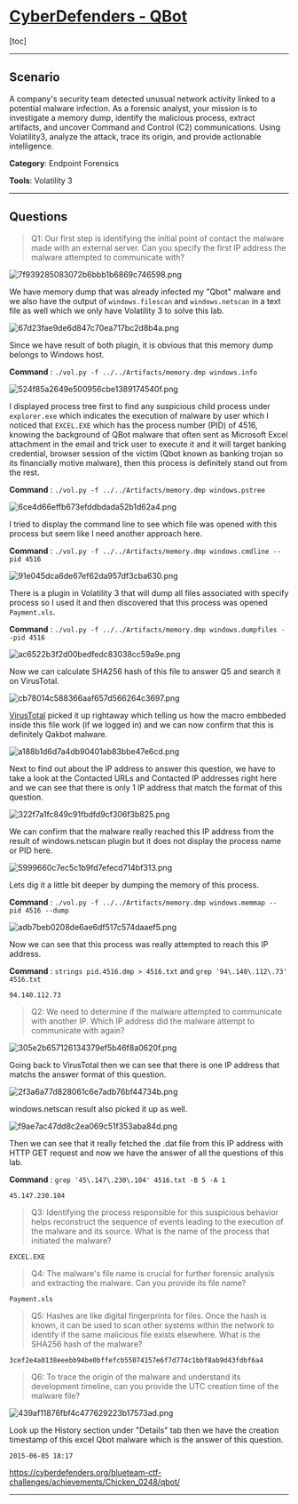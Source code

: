 # [CyberDefenders - QBot](https://cyberdefenders.org/blueteam-ctf-challenges/qbot/)
[toc]
* * *
## Scenario
A company's security team detected unusual network activity linked to a potential malware infection. As a forensic analyst, your mission is to investigate a memory dump, identify the malicious process, extract artifacts, and uncover Command and Control (C2) communications. Using Volatility3, analyze the attack, trace its origin, and provide actionable intelligence.

**Category**: Endpoint Forensics

**Tools**: Volatility 3

* * *
## Questions
>Q1: Our first step is identifying the initial point of contact the malware made with an external server. Can you specify the first IP address the malware attempted to communicate with?

![7f939285083072b6bbb1b6869c746598.png](../../_resources/7f939285083072b6bbb1b6869c746598.png)

We have memory dump that was already infected my "Qbot" malware and we also have the output of `windows.filescan` and `windows.netscan` in a text file as well which we only have Volatility 3 to solve this lab.

![67d23fae9de6d847c70ea717bc2d8b4a.png](../../_resources/67d23fae9de6d847c70ea717bc2d8b4a.png)

Since we have result of both plugin, it is obvious that this memory dump belongs to Windows host. 

**Command** : `./vol.py -f ../../Artifacts/memory.dmp windows.info`

![524f85a2649e500956cbe1389174540f.png](../../_resources/524f85a2649e500956cbe1389174540f.png)

I displayed process tree first to find any suspicious child process under `explorer.exe` which indicates the execution of malware by user which I noticed that `EXCEL.EXE` which has the process number (PID) of 4516, knowing the background of QBot malware that often sent as Microsoft Excel attachment in the email and trick user to execute it and it will target banking credential, browser session of the victim (Qbot known as banking trojan so its financially motive malware), then this process is definitely stand out from the rest.

**Command** : `./vol.py -f ../../Artifacts/memory.dmp windows.pstree`

![6ce4d66effb673efddbdada52b1d62a4.png](../../_resources/6ce4d66effb673efddbdada52b1d62a4.png)

I tried to display the command line to see which file was opened with this process but seem like I need another approach here.

**Command** : `./vol.py -f ../../Artifacts/memory.dmp windows.cmdline --pid 4516`

![91e045dca6de67ef62da957df3cba630.png](../../_resources/91e045dca6de67ef62da957df3cba630.png)

There is a plugin in Volatility 3 that will dump all files associated with specify process so I used it and then discovered that this process was opened `Payment.xls`.

**Command** : `./vol.py -f ../../Artifacts/memory.dmp windows.dumpfiles --pid 4516`

![ac6522b3f2d00bedfedc83038cc59a9e.png](../../_resources/ac6522b3f2d00bedfedc83038cc59a9e.png)

Now we can calculate SHA256 hash of this file to answer Q5 and search it on VirusTotal.

![cb78014c588366aaf657d566264c3697.png](../../_resources/cb78014c588366aaf657d566264c3697.png)

[VirusTotal](https://www.virustotal.com/gui/file/3cef2e4a0138eeebb94be0bffefcb55074157e6f7d774c1bbf8ab9d43fdbf6a4/detection) picked it up rightaway which telling us how the macro embbeded inside this file work (if we logged in) and we can now confirm that this is definitely Qakbot malware.

![a188b1d6d7a4db90401ab83bbe47e6cd.png](../../_resources/a188b1d6d7a4db90401ab83bbe47e6cd.png)

Next to find out about the IP address to answer this question, we have to take a look at the Contacted URLs and Contacted IP addresses right here and we can see that there is only 1 IP address that match the format of this question.

![322f7a1fc849c91fbdfd9cf306f3b825.png](../../_resources/322f7a1fc849c91fbdfd9cf306f3b825.png)

We can confirm that the malware really reached this IP address from the result of windows.netscan plugin but it does not display the process name or PID here.

![5999660c7ec5c1b9fd7efecd714bf313.png](../../_resources/5999660c7ec5c1b9fd7efecd714bf313.png)

Lets dig it a little bit deeper by dumping the memory of this process.

**Command** : `./vol.py -f ../../Artifacts/memory.dmp windows.memmap --pid 4516 --dump`

![adb7beb0208de6ae6df517c574daaef5.png](../../_resources/adb7beb0208de6ae6df517c574daaef5.png)

Now we can see that this process was really attempted to reach this IP address.

**Command** : `strings pid.4516.dmp > 4516.txt` and `grep '94\.140\.112\.73' 4516.txt`

```
94.140.112.73
```

>Q2: We need to determine if the malware attempted to communicate with another IP. Which IP address did the malware attempt to communicate with again?

![305e2b657126134379ef5b46f8a0620f.png](../../_resources/305e2b657126134379ef5b46f8a0620f.png)

Going back to VirusTotal then we can see that there is one IP address that matchs the answer format of this question. 

![2f3a6a77d828061c6e7adb76bf44734b.png](../../_resources/2f3a6a77d828061c6e7adb76bf44734b.png)

windows.netscan result also picked it up as well.

![f9ae7ac47dd8c2ea069c51f353aba84d.png](../../_resources/f9ae7ac47dd8c2ea069c51f353aba84d.png)

Then we can see that it really fetched the .dat file from this IP address with HTTP GET request and now we have the answer of all the questions of this lab.

**Command** : `grep '45\.147\.230\.104' 4516.txt -B 5 -A 1`

```
45.147.230.104
```

>Q3: Identifying the process responsible for this suspicious behavior helps reconstruct the sequence of events leading to the execution of the malware and its source. What is the name of the process that initiated the malware?
```
EXCEL.EXE
```

>Q4: The malware's file name is crucial for further forensic analysis and extracting the malware. Can you provide its file name?
```
Payment.xls
```

>Q5: Hashes are like digital fingerprints for files. Once the hash is known, it can be used to scan other systems within the network to identify if the same malicious file exists elsewhere. What is the SHA256 hash of the malware?
```
3cef2e4a0138eeebb94be0bffefcb55074157e6f7d774c1bbf8ab9d43fdbf6a4
```

>Q6: To trace the origin of the malware and understand its development timeline, can you provide the UTC creation time of the malware file?

![439af11876fbf4c477629223b17573ad.png](../../_resources/439af11876fbf4c477629223b17573ad.png)

Look up the History section under "Details" tab then we have the creation timestamp of this excel Qbot malware which is the answer of this question.

```
2015-06-05 18:17
```

https://cyberdefenders.org/blueteam-ctf-challenges/achievements/Chicken_0248/qbot/ 
* * *
